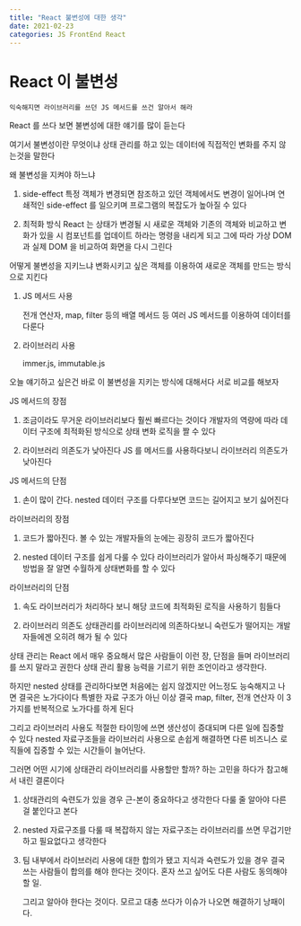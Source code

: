 ```yaml
---
title: "React 불변성에 대한 생각"
date: 2021-02-23
categories: JS FrontEnd React
---
```


# React 이 불변성

    익숙해지면 라이브러리를 쓰던 JS 메서드를 쓰건 알아서 해라

React 를 쓰다 보면 불변성에 대한 얘기를 많이 듣는다

여기서 불변성이란 무엇이냐
상태 관리를 하고 있는 데이터에 직접적인 변화를 주지 않는것을 말한다

왜 불변성을 지켜야 하느냐

1. side-effect
   특정 객체가 변경되면 참조하고 있던 객체에서도 변경이 일어나며 연쇄적인 side-effect 를 일으키며 프로그램의 복잡도가 높아질 수 있다

2. 최적화 방식
   React 는 상태가 변경될 시 새로운 객체와 기존의 객체와 비교하고 변화가 있을 시 컴포넌트를 업데이트 하라는 명령을 내리게 되고 그에 따라 가상 DOM 과 실제 DOM 을 비교하여 화면을 다시 그린다

어떻게 불변성을 지키느냐
변화시키고 싶은 객체를 이용하여 새로운 객체를 만드는 방식으로 지킨다

1. JS 메서드 사용

   전개 연산자, map, filter 등의 배열 메서드 등 여러 JS 메서드를 이용하여 데이터를 다룬다

2. 라이브러리 사용

   immer.js, immutable.js

오늘 얘기하고 싶은건 바로 이 불변성을 지키는 방식에 대해서다
서로 비교를 해보자

JS 메서드의 장점

1. 조금이라도 무거운 라이브러리보다 훨씬 빠르다는 것이다
   개발자의 역량에 따라 데이터 구조에 최적화된 방식으로 상태 변화 로직을 짤 수 있다

2. 라이브러리 의존도가 낮아진다
   JS 를 메서드를 사용하다보니 라이브러리 의존도가 낮아진다

JS 메서드의 단점

1. 손이 많이 간다.
   nested 데이터 구조를 다루다보면 코드는 길어지고 보기 싫어진다

라이브러리의 장점

1. 코드가 짧아진다.
   볼 수 있는 개발자들의 눈에는 굉장히 코드가 짧아진다

2. nested 데이터 구조를 쉽게 다룰 수 있다
   라이브러리가 알아서 파싱해주기 때문에 방법을 잘 알면 수월하게 상태변화를 할 수 있다

라이브러리의 단점

1. 속도
   라이브러리가 처리하다 보니 해당 코드에 최적화된 로직을 사용하기 힘들다

2. 라이브러리 의존도
   상태관리를 라이브러리에 의존하다보니 숙련도가 떨어지는 개발자들에겐 오히려 해가 될 수 있다

상태 관리는 React 에서 매우 중요해서 많은 사람들이 이런 장, 단점을 들며 라이브러리를 쓰지 말라고 권한다
상태 관리 활용 능력을 기르기 위한 조언이라고 생각한다.

하지만 nested 상태를 관리하다보면 처음에는 쉽지 않겠지만 어느정도 능숙해지고 나면 결국은 노가다이다
특별한 자료 구조가 아닌 이상 결국 map, filter, 전개 연산자 이 3가지를 반복적으로 노가다를 하게 된다

그리고 라이브러리 사용도 적절한 타이밍에 쓰면 생산성이 증대되며 다른 일에 집중할 수 있다
nested 자료구조들을 라이브러리 사용으로 손쉽게 해결하면 다른 비즈니스 로직들에 집중할 수 있는 시간들이 늘어난다.

그러면 어떤 시기에 상태관리 라이브러리를 사용할만 할까? 하는 고민을 하다가 참고해서 내린 결론이다

1. 상태관리의 숙련도가 있을 경우
   근-본이 중요하다고 생각한다
   다룰 줄 알아야 다른 걸 붙인다고 본다

2. nested 자료구조를 다룰 때
   복잡하지 않는 자료구조는 라이브러리를 쓰면 무겁기만 하고 필요없다고 생각한다

3. 팀 내부에서 라이브러리 사용에 대한 합의가 됐고 지식과 숙련도가 있을 경우
   결국 쓰는 사람들이 합의를 해야 한다는 것이다.
   혼자 쓰고 싶어도 다른 사람도 동의해야 할 일.

   그리고 알아야 한다는 것이다.
   모르고 대충 쓰다가 이슈가 나오면 해결하기 낭패이다.
